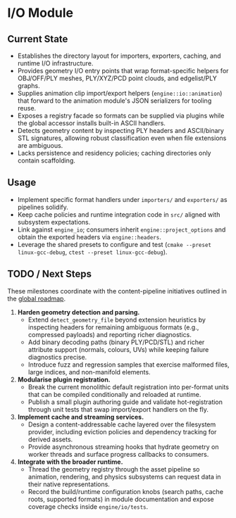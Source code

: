 # I/O Module

## Current State

- Establishes the directory layout for importers, exporters, caching, and runtime I/O infrastructure.
- Provides geometry I/O entry points that wrap format-specific helpers for OBJ/OFF/PLY meshes, PLY/XYZ/PCD point clouds, and
  edgelist/PLY graphs.
- Supplies animation clip import/export helpers (`engine::io::animation`) that forward to the animation module's JSON serializers for tooling reuse.
- Exposes a registry facade so formats can be supplied via plugins while the global accessor installs built-in ASCII handlers.
- Detects geometry content by inspecting PLY headers and ASCII/binary STL signatures, allowing robust classification even when
  file extensions are ambiguous.
- Lacks persistence and residency policies; caching directories only contain scaffolding.

## Usage

- Implement specific format handlers under `importers/` and `exporters/` as pipelines solidify.
- Keep cache policies and runtime integration code in `src/` aligned with subsystem expectations.
- Link against `engine_io`; consumers inherit `engine::project_options` and obtain the exported headers via `engine::headers`.
- Leverage the shared presets to configure and test (`cmake --preset linux-gcc-debug`, `ctest --preset linux-gcc-debug`).

## TODO / Next Steps

These milestones coordinate with the content-pipeline initiatives outlined in the
[global roadmap](../../docs/global_roadmap.md).

1. **Harden geometry detection and parsing.**
   - Extend `detect_geometry_file` beyond extension heuristics by inspecting headers for remaining ambiguous formats (e.g.,
     compressed payloads) and reporting richer diagnostics.
   - Add binary decoding paths (binary PLY/PCD/STL) and richer attribute support (normals, colours, UVs) while keeping failure
     diagnostics precise.
   - Introduce fuzz and regression samples that exercise malformed files, large indices, and non-manifold elements.
2. **Modularise plugin registration.**
   - Break the current monolithic default registration into per-format units that can be compiled conditionally and reloaded at
     runtime.
   - Publish a small plugin authoring guide and validate hot-registration through unit tests that swap import/export handlers on
     the fly.
3. **Implement cache and streaming services.**
   - Design a content-addressable cache layered over the filesystem provider, including eviction policies and dependency
     tracking for derived assets.
   - Provide asynchronous streaming hooks that hydrate geometry on worker threads and surface progress callbacks to consumers.
4. **Integrate with the broader runtime.**
   - Thread the geometry registry through the asset pipeline so animation, rendering, and physics subsystems can request data in
     their native representations.
   - Record the build/runtime configuration knobs (search paths, cache roots, supported formats) in module documentation and
     expose coverage checks inside `engine/io/tests`.
